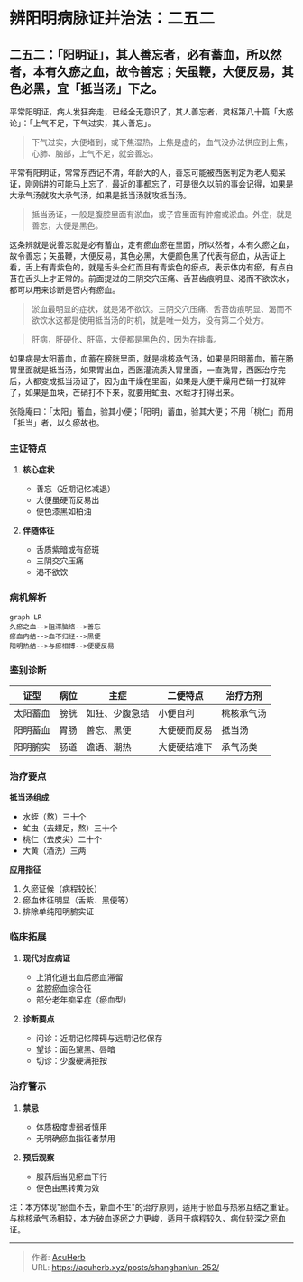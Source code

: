 # 辨阳明病脉证并治法：二五二


## 二五二：「阳明证」，其人善忘者，必有蓄血，所以然者，本有久瘀之血，故令善忘；矢虽鞭，大便反易，其色必黑，宜「抵当汤」下之。

<!--more-->

平常阳明证，病人发狂奔走，已经全无意识了，其人善忘者，灵枢第八十篇「大惑论」：「上气不足，下气过实，其人善忘」。

> 下气过实，大便堵到，或下焦湿热，上焦是虚的，血气没办法供应到上焦，心肺、脑部，上气不足，就会善忘。

平常有阳明证，常常东西记不清，年龄大的人，善忘可能被西医判定为老人痴呆证，刚刚讲的可能马上忘了，最近的事都忘了，可是很久以前的事会记得，如果是大承气汤就攻大承气汤，如果是抵当汤就攻抵当汤。

> 抵当汤证，一般是腹腔里面有淤血，或子宫里面有肿瘤或淤血。外症，就是善忘，大便是黑色。

这条辨就是说善忘就是必有蓄血，定有瘀血瘀在里面，所以然者，本有久瘀之血，故令善忘；矢虽鞭，大便反易，其色必黑，大便颜色黑了代表有瘀血，从舌证上看，舌上有青紫色的，就是舌头全红而且有青紫色的瘀点，表示体内有瘀，有点白苔在舌头上才正常的。前面提过的三阴交穴压痛、舌苔齿痕明显、渴而不欲饮水，都可以用来诊断是否内有瘀血。

> 淤血最明显的症状，就是渴不欲饮。三阴交穴压痛、舌苔齿痕明显、渴而不欲饮水这都是使用抵当汤的时机，就是唯一处方，没有第二个处方。

> 肝病，肝硬化、肝癌，大便都是黑色的，因为在排毒。

如果病是太阳蓄血，血蓄在膀胱里面，就是桃核承气汤，如果是阳明蓄血，蓄在肠胃里面就是抵当汤，如果胃出血，西医灌流质入胃里面，一直洗胃，西医治疗完后，大都变成抵当汤证了，因为血干燥在里面，如果是大便干燥用芒硝一打就碎了，如果是血块，芒硝打不下来，就要用虻虫、水蛭才打得出来。

张隐庵曰：「太阳」蓄血，验其小便；「阳明」蓄血，验其大便；不用「桃仁」而用「抵当」者，以久瘀故也。

### 主证特点
1. **核心症状**
   - 善忘（近期记忆减退）
   - 大便虽硬而反易出
   - 便色漆黑如柏油

2. **伴随体征**
   - 舌质紫暗或有瘀斑
   - 三阴交穴压痛
   - 渴不欲饮

### 病机解析
```mermaid
graph LR
久瘀之血-->阻滞脑络-->善忘
瘀血内结-->血不归经-->黑便
阳明热结-->与瘀相搏-->便硬反易
```

### 鉴别诊断
| **证型**       | **病位** | **主症**               | **二便特点**           | **治疗方剂** |
|----------------|----------|------------------------|------------------------|--------------|
| 太阳蓄血       | 膀胱     | 如狂、少腹急结        | 小便自利               | 桃核承气汤   |
| 阳明蓄血       | 胃肠     | 善忘、黑便            | 大便硬而反易           | 抵当汤       |
| 阳明腑实       | 肠道     | 谵语、潮热            | 大便硬结难下           | 承气汤类     |

### 治疗要点
**抵当汤组成**
- 水蛭（熬）三十个
- 虻虫（去翅足，熬）三十个
- 桃仁（去皮尖）二十个
- 大黄（酒洗）三两

**应用指征**
1. 久瘀证候（病程较长）
2. 瘀血体征明显（舌紫、黑便等）
3. 排除单纯阳明腑实证

### 临床拓展
1. **现代对应病证**
   - 上消化道出血后瘀血滞留
   - 盆腔瘀血综合征
   - 部分老年痴呆症（瘀血型）

2. **诊断要点**
   - 问诊：近期记忆障碍与远期记忆保存
   - 望诊：面色黧黑、唇暗
   - 切诊：少腹硬满拒按

### 治疗警示
1. **禁忌**
   - 体质极度虚弱者慎用
   - 无明确瘀血指征者禁用

2. **预后观察**
   - 服药后当见瘀血下行
   - 便色由黑转黄为效

注：本方体现"瘀血不去，新血不生"的治疗原则，适用于瘀血与热邪互结之重证。与桃核承气汤相较，本方破血逐瘀之力更峻，适用于病程较久、病位较深之瘀血证。

---

> 作者: [AcuHerb](https://acuherb.xyz)  
> URL: https://acuherb.xyz/posts/shanghanlun-252/  

